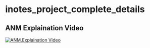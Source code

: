 # inotes_project_complete_details


## ANM Explaination Video

[![ANM.Explaination Video](https://d2of6bhnpl91ni.cloudfront.net/cms/uploads/2019/01/what-is-an-explainer-video-582x388.png)](http://www.youtube.com/watch?v=ulMj-UjB_Hw "Generate well structured notes in seconds")

